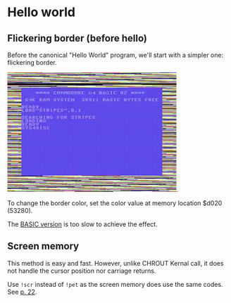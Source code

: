 # Hello world

## Flickering border (before hello)

Before the canonical "Hello World" program, we'll start with a simpler one: flickering border.

![Border flickering on the C64](border-flicker.gif).

To change the border color, set the color value at memory location $d020 (53280).

The [BASIC version](border-flicker.bas) is too slow to achieve the effect.

## Screen memory

This method is easy and fast. However, unlike CHROUT Kernal call, it does not handle the cursor position nor carriage returns.

Use `!scr` instead of `!pet` as the screen memory does use the same codes. See [p. 22](https://www.unicode.org/L2/L2019/19025-terminals-prop.pdf).
